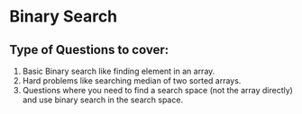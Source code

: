 # Binary Search

## Type of Questions to cover:
1. Basic Binary search like finding element in an array.
2. Hard problems like searching median of two sorted arrays.
3. Questions where you need to find a search space (not the array directly) and use binary search in the search space.
